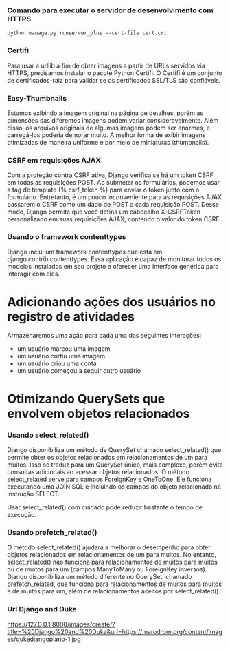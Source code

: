 ### Comando para executar o servidor de desenvolvimento com HTTPS

```
python manage.py runserver_plus --cert-file cert.crt
```

### Certifi

Para usar a urllib a fim de obter imagens a partir de URLs servidos via HTTPS,
precisamos instalar o pacote Python Certifi. O Certifi é um conjunto de certificados-raiz
para validar se os certificados SSL/TLS são confiáveis.

### Easy-Thumbnails

Estamos exibindo a imagem original na página de detalhes, porém as dimensões
das diferentes imagens podem variar consideravelmente. Além disso, os arquivos
originais de algumas imagens podem ser enormes, e carregá-los poderia demorar
muito. A melhor forma de exibir imagens otimizadas de maneira uniforme é por
meio de miniaturas (thumbnails).

### CSRF em requisições AJAX

Com a proteção contra CSRF ativa, Django verifica se há um token CSRF em todas as requisições POST.
Ao submeter os formulários, podemos usar a tag de template {% csrf_token %} para enviar o token
junto com o formulário. Entretanto, é um pouco inconveniente para as requisições AJAX passarem
o CSRF como um dado de POST a cada requisição POST. Desse modo, Django permite que você
defina um cabeçalho X-CSRFToken personalizado em suas requisições AJAX, contendo o valor
do token CSRF.

### Usando o framework contenttypes

Django inclui um framework contenttypes que está em django.contrib.contenttypes.
Essa aplicação é capaz de monitorar todos os modelos instalados em seu projeto
e oferecer uma interface genérica para interagir com eles.

# Adicionando ações dos usuários no registro de atividades

Armazenaremos uma ação para cada uma das seguintes interações:

- um usuário marcou uma imagem
- um usuário curtiu uma imagem
- um usuário criou uma conta
- um usuário começou a seguir outro usuário

# Otimizando QuerySets que envolvem objetos relacionados

### Usando select_related()

Django disponibiliza um método de QuerySet chamado select_related() que
permite obter os objetos relacionados em relacionamentos de um para muitos.
Isso se traduz para um QuerySet único, mais complexo, porém evita consultas
adicionais ao acessar objetos relacionados. O método select_related serve para campos
ForeignKey e OneToOne. Ele funciona executando uma JOIN SQL e incluindo os campos
do objeto relacionado na instrução SELECT.

Usar select_related() com cuidado pode reduzir bastante o tempo de execução.

### Usando prefetch_related()

O método select_related() ajudará a melhorar o desempenho para obter objetos
relacionados em relacionamentos de um para muitos. No entanto, select_related()
não funciona para relacionamentos de muitos para muitos ou de muitos para um
(campos ManyToMany ou ForeignKey inversos). Django disponibiliza um método diferente
no QuerySet, chamado prefetch_related, que funciona para relacionamentos de muitos
para muitos e de muitos para um, além de relacionamentos aceitos por select_related().

### Url Django and Duke

https://127.0.0.1:8000/images/create/?title=%20Django%20and%20Duke&url=https://marodrom.org/content/images/dukedjangopiano-1.jpg